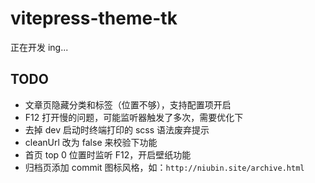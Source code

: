 # vitepress-theme-tk

正在开发 ing...

## TODO

- 文章页隐藏分类和标签（位置不够），支持配置项开启
- F12 打开慢的问题，可能监听器触发了多次，需要优化下
- 去掉 dev 启动时终端打印的 scss 语法废弃提示
- cleanUrl 改为 false 来校验下功能
- 首页 top 0 位置时监听 F12，开启壁纸功能
- 归档页添加 commit 图标风格，如：`http://niubin.site/archive.html`
